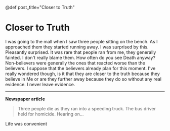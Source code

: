 @def post_title="Closer to Truth"

# Closer to Truth

I was going to the mall when I saw three people sitting on the bench.
As I approached them they started running away.
I was surprised by this. Pleasantly surprised. 
It was rare that people ran from me, they generally fainted. 
I don't really blame them. How often do you see Death anyway?
Non-believers were generally the ones that reacted worse than the believers. 
I suppose that the believers already plan for this moment.
I've really wondered though, is it that they are closer to the truth because they believe in Me or are they further away because they do so without any real evidence.
I never leave evidence.

---

**Newspaper article**

> Three people die as they ran into a speeding truck. The bus driver held for homicide. Hearing on...


Life was convenient